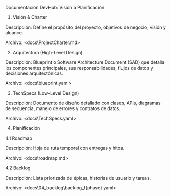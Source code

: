 Documentación DevHub: Visión a Planificación

1. Visión & Charter

Descripción: Define el propósito del proyecto, objetivos de negocio, visión y alcance.

Archivo: <docs\ProjectCharter.md>

2. Arquitectura (High-Level Design)

Descripción: Blueprint o Software Architecture Document (SAD) que detalla los componentes principales, sus responsabilidades, flujos de datos y decisiones arquitectónicas.

Archivo: <docs\blueprint.yaml>

3. TechSpecs (Low-Level Design)

Descripción: Documento de diseño detallado con clases, APIs, diagramas de secuencia, manejo de errores y contratos de datos.

Archivo: <docs\TechSpecs.yaml>

4. Planificación

4.1 Roadmap

Descripción: Hoja de ruta temporal con entregas y hitos.

Archivo: <docs\roadmap.md>

4.2 Backlog

Descripción: Lista priorizada de épicas, historias de usuario y tareas.

Archivo: <docs\04_backlog\backlog_f{phase}.yaml>

